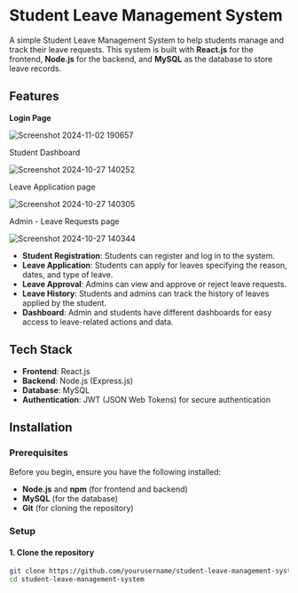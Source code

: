 # Student Leave Management System

A simple Student Leave Management System to help students manage and track their leave requests. This system is built with **React.js** for the frontend, **Node.js** for the backend, and **MySQL** as the database to store leave records.

## Features
**Login Page**

![Screenshot 2024-11-02 190657](https://github.com/user-attachments/assets/8373be21-1a67-4dab-b00d-f9bb503288cd)

Student Dashboard

![Screenshot 2024-10-27 140252](https://github.com/user-attachments/assets/f0a1ca7c-467a-473c-805f-af0a178e997a)

Leave Application page

![Screenshot 2024-10-27 140305](https://github.com/user-attachments/assets/768d66be-9f72-4b4f-97b6-65d828315b06)


Admin - Leave Requests page

![Screenshot 2024-10-27 140344](https://github.com/user-attachments/assets/c4a0248a-3c0a-4f22-bedf-3ec7f7ad6725)



- **Student Registration**: Students can register and log in to the system.
- **Leave Application**: Students can apply for leaves specifying the reason, dates, and type of leave.
- **Leave Approval**: Admins can view and approve or reject leave requests.
- **Leave History**: Students and admins can track the history of leaves applied by the student.
- **Dashboard**: Admin and students have different dashboards for easy access to leave-related actions and data.

## Tech Stack

- **Frontend**: React.js
- **Backend**: Node.js (Express.js)
- **Database**: MySQL
- **Authentication**: JWT (JSON Web Tokens) for secure authentication

## Installation

### Prerequisites

Before you begin, ensure you have the following installed:

- **Node.js** and **npm** (for frontend and backend)
- **MySQL** (for the database)
- **Git** (for cloning the repository)

### Setup

#### 1. Clone the repository

```bash
git clone https://github.com/yourusername/student-leave-management-system.git
cd student-leave-management-system
